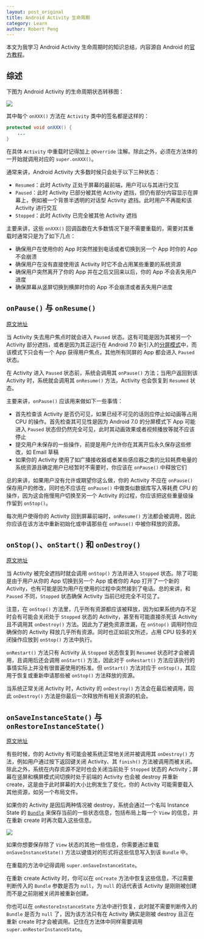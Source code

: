 ```yaml
---
layout: post_original
title: Android Activity 生命周期
category: Learn
author: Robert Peng
---
```


<script type="text/javascript" src="/js/syntaxhighlighters/shBrushJava.js"></script>

本文为我学习 Android Activity 生命周期时的知识总结，内容源自 Android 的[官方教程](https://developer.android.com/training/basics/activity-lifecycle/index.html)。

## 综述

下图为 Android Activity 的生命周期状态转移图：

![](https://developer.android.com/images/training/basics/basic-lifecycle.png)

其中每个 `onXXX()` 方法在 `Activity` 类中的签名都是这样的：

```java
protected void onXXX() {
	...
}
```

在具体 `Activity` 中重载时记得加上 `@Override` 注解。除此之外，必须在方法体的一开始就调用对应的 `super.onXXX()`。

通常来讲，Android Activity 大多数时候只会处于以下三种状态：

- `Resumed`：此时 Activity 正处于屏幕的最前端，用户可以与其进行交互
- `Paused`：此时 Activity 已部分被其他 Activity 遮挡，但仍有部分内容显示在屏幕上，例如被一个背景半透明的对话型 Activity 遮挡。此时用户不再能和该 Activity 进行交互
- `Stopped`：此时 Activity 已完全被其他 Activity 遮挡

主要来讲，这些 `onXXX()` 回调函数在大多数情况下是不需要重载的，需要对其重载时通常只是为了如下几点：

- 确保用户在使用你的 App 时突然接到电话或者切换到另一个 App 时你的 App 不会崩溃
- 确保用户在没有直接使用该 Activity 时它不会占用某些重要的系统资源
- 确保用户突然离开了你的 App 并在之后又回来以后，你的 App 不会丢失用户进度
- 确保屏幕从竖屏切换到横屏时你的 App 不会崩溃或者丢失用户进度

## `onPause()` 与 `onResume()`

[原文地址](https://developer.android.com/training/basics/activity-lifecycle/pausing.html)

当 Activity 失去用户焦点时就会进入 `Paused` 状态。这有可能是因为其被另一个 Activity 部分遮挡，或者是因为其正运行在 Android 7.0 新引入的[分屏模式](https://developer.android.com/guide/topics/ui/multi-window.html)中，而该模式下只会有一个 App 获得用户焦点，其他所有同屏的 App 都会进入 `Paused` 状态。

在 Activity 进入 `Paused` 状态前，系统会调用其 `onPause()` 方法；当用户返回到该 Activity 时，系统就会调用其 `onResume()` 方法，Activity 也会恢复到 `Resumed` 状态。

主要来讲，`onPause()` 应该用来做如下一些事情：

- 首先检查该 Activity 是否仍可见，如果已经不可见的话则应停止如动画等占用 CPU 的操作。首先检查其可见性是因为 Android 7.0 的分屏模式下 App 可能进入 `Paused` 状态但仍然完全可见，此时其动画效果或者视频播放等就不应该停止
- 提交用户未保存的一些操作，前提是用户允许你在其离开后永久保存这些修改，如 Email 草稿
- 如果你的 Activity 使用了如广播接收器或者某些感应器之类的比较耗费电量的系统资源且确定用户已经暂时不需要时，你应该在 `onPause()` 中释放它们

总的来讲，如果用户没有允许或期望你这么做，你的 Activity 不应在 `onPause()` 保存用户的修改，同时也不应该在 `onPause()` 中做类似数据库写入等耗费 CPU 的操作，因为这会拖慢用户切换至另一个 Activity 的过程，你应该把这些重量级操作留到 `onStop()`。

每次用户使得你的 Activity 回到屏幕前端时，`onResume()` 方法都会被调用，因此你应该在该方法中重新初始化或申请那些在 `onPause()` 中被你释放的资源。

## `onStop()`、`onStart()` 和 `onDestroy()`

[原文地址](https://developer.android.com/training/basics/activity-lifecycle/stopping.html)

当 Activity 被完全遮挡时就会调用 `onStop()` 方法并进入 `Stopped` 状态。除了可能是由于用户从你的 App 切换到另一个 App 或者你的 App 打开了一个新的 Activity，也有可能是因为用户在使用的过程中突然接到了电话。总的来讲，和 `Paused` 不同，`Stopped` 状态确保 Activity 当前已经完全不可见了。

注意，在 `onStop()` 方法里，几乎所有资源都应该被释放，因为如果系统内存不足时会有可能会关闭处于 `Stopped`
状态的 Activity，甚至有可能直接杀死该 Activity 且不调用其 `onDestroy()` 方法。因此为了避免资源泄漏，在 `onStop()` 调用时你应确保你的 Activity 释放几乎所有资源。同时也正如前文所述，占用 CPU 较多的关闭操作应放到 `onStop()` 方法中执行。

`onRestart()` 方法只有 Activity 从 `Stopped` 状态恢复到 `Resumed` 状态时才会被调用，且调用后还会调用 `onStart()` 方法，因此对于 `onRestart()` 方法应该执行的事情实际上并没有很普遍使用的标准。但 `onStart()` 方法对应于 `onStop()`，其应用于恢复或重新申请那些被 `onStop()` 方法释放的资源。 

当系统正常关闭 Activity 时，Activity 的 `onDestroy()` 方法会在最后被调用，因此 `onDestroy()` 方法是你最后一次释放所有相关资源的机会。

## `onSaveInstanceState()` 与 `onRestoreInstanceState()`

[原文地址](https://developer.android.com/training/basics/activity-lifecycle/recreating.html)

有些时候，你的 Activity 有可能会被系统正常地关闭并被调用其 `onDestroy()` 方法，例如用户通过按下返回键关闭 Activity、其 `finish()` 方法被调用而被关闭。除此之外，系统在内存资源不足时也会关闭当前处于 `Stopped` 状态的 Activity；屏幕在竖屏和横屏模式间切换时处于前端的 Activity 也会被 destroy 并重新 create，这是由于此时屏幕的大小比例发生了变化，你的 Activity 可能需要载入其他资源，如另一个布局文件。

如果你的 Activity 是因后两种情况被 destroy，系统会通过一个名叫 Instance State 的 [`Bundle`](https://developer.android.com/reference/android/os/Bundle.html) 来保存当前的一些状态信息，包括布局上每一个 `View` 的信息，并在重新 create 时再次载入这些信息。

![](https://developer.android.com/images/training/basics/basic-lifecycle-savestate.png)

如果你想要保存除了 `View` 状态的其他一些信息，你需要通过重载 `onSaveInstanceState()` 方法以键值对的形式将这些信息写入到该 `Bundle` 中。

在重载的方法中记得调用 `super.onSaveInstanceState`。

在重新 create Activity 时，你可以在 `onCreate` 方法中恢复这些信息，不过需要判断传入的 `Bundle` 参数是否为 `null`，为 `null` 的话代表该 Activity 是刚刚被创建而不是之前刚被关闭并被重新创建。

你也可以在 `onRestoreInstanceState` 方法中进行恢复，此时就不需要判断传入的 `Bundle` 是否为 `null` 了，因为该方法只有在 Activity 确实是刚被 destroy 且正在重新 create 时才会被调用。记住在方法体中同样需要调用 `super.onRestorInstanceState`。

